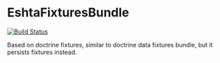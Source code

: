 EshtaFixturesBundle
===================
[![Build Status](https://travis-ci.org/eshta/fixtures-bundle.svg?branch=master)](https://travis-ci.org/eshta/fixtures-bundle)

Based on doctrine fixtures, similar to doctrine data fixtures bundle, but it persists fixtures instead.

